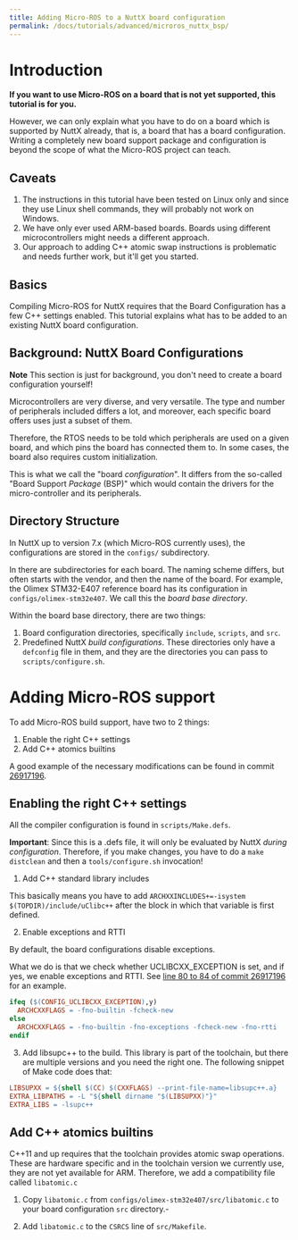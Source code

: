 ```yaml
---
title: Adding Micro-ROS to a NuttX board configuration
permalink: /docs/tutorials/advanced/microros_nuttx_bsp/
---
```


# Introduction

**If you want to use Micro-ROS on a board that is not yet supported, this tutorial is for you.**

However, we can only explain what you have to do on a board which is supported by NuttX already, that is, a board that has a board configuration. Writing a completely new board support package and configuration is beyond the scope of what the Micro-ROS project can teach.

## Caveats

1. The instructions in this tutorial have been tested on Linux only and since they use Linux shell commands, they will probably not work on Windows.
1. We have only ever used ARM-based boards. Boards using different microcontrollers might needs a different approach.
1. Our approach to adding C++ atomic swap instructions is problematic and needs further work, but it'll get you started.

## Basics

Compiling Micro-ROS for NuttX requires that the Board Configuration has a few C++ settings enabled. This tutorial explains what has to be added to an existing NuttX board configuration.

## Background: NuttX Board Configurations

**Note** This section is just for background, you don't need to create a board configuration yourself!

Microcontrollers are very diverse, and very versatile. The type and number of peripherals included differs a lot, and moreover, each specific board offers uses just a subset of them.

Therefore, the RTOS needs to be told which peripherals are used on a given board, and which pins the board has connected them to. In some cases, the board also requires custom initialization.

This is what we call the "board *configuration*". It differs from the so-called "Board Support *Package* (BSP)" which would contain the drivers for the micro-controller and its peripherals.

## Directory Structure

In NuttX up to version 7.x (which Micro-ROS currently uses), the configurations are stored in the `configs/` subdirectory.

In there are subdirectories for each board. The naming scheme differs, but often starts with the vendor, and then the name of the board. For example, the Olimex STM32-E407 reference board has its configuration in `configs/olimex-stm32e407`. We call this the *board base directory*.

Within the board base directory, there are two things:
 1) Board configuration directories, specifically `include`, `scripts`, and `src`.
 2) Predefined NuttX *build configurations*. These directories only have a `defconfig` file in them, and they are the directories you can pass to `scripts/configure.sh`.

# Adding Micro-ROS support

To add Micro-ROS build support, have two to 2 things:

 1) Enable the right C++ settings
 1) Add C++ atomics builtins

A good example of the necessary modifications can be found in commit [26917196](https://github.com/micro-ROS/NuttX/commit/26917196e744b22433e699af71da1fcb86a96623).

 ## Enabling the right C++ settings

All the compiler configuration is found in `scripts/Make.defs`. 

**Important**: Since this is a .defs file, it will only be evaluated by NuttX *during configuration*. Therefore, if you make changes, you have to do a `make distclean` and then a `tools/configure.sh` invocation!

1) Add C++ standard library includes

This basically means you have to add
`ARCHXXINCLUDES+=-isystem $(TOPDIR)/include/uClibc++`
after the block in which that variable is first defined.

2) Enable exceptions and RTTI

By default, the board configurations disable exceptions.

What we do is that we check whether UCLIBCXX_EXCEPTION is set, and if yes, we enable exceptions and RTTI. See [line 80 to 84 of commit 26917196](https://github.com/micro-ROS/NuttX/commit/26917196e744b22433e699af71da1fcb86a96623#diff-0199bac3041e59fbc59a9abd1492151eR80) for an example.
```makefile
ifeq ($(CONFIG_UCLIBCXX_EXCEPTION),y)
  ARCHCXXFLAGS = -fno-builtin -fcheck-new 
else
  ARCHCXXFLAGS = -fno-builtin -fno-exceptions -fcheck-new -fno-rtti
endif
```

3) Add libsupc++ to the build. This library is part of the toolchain, but there are multiple versions and you need the right one. The following snippet of Make code does that:
```makefile
LIBSUPXX = ${shell $(CC) $(CXXFLAGS) --print-file-name=libsupc++.a}
EXTRA_LIBPATHS = -L "${shell dirname "$(LIBSUPXX)"}"
EXTRA_LIBS = -lsupc++
```

## Add C++ atomics builtins

C++11 and up requires that the toolchain provides atomic swap operations. These are hardware specific and in the toolchain version we currently use, they are not yet available for ARM. Therefore, we add a compatibility file called `libatomic.c`

1. Copy `libatomic.c` from `configs/olimex-stm32e407/src/libatomic.c` to your board configuration `src` directory.-

1. Add `libatomic.c` to the `CSRCS` line of `src/Makefile`.
